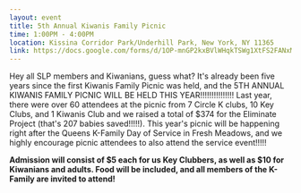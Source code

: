 ```yaml
---
layout: event
title: 5th Annual Kiwanis Family Picnic
time: 1:00PM - 4:00PM
location: Kissina Corridor Park/Underhill Park, New York, NY 11365
link: https://docs.google.com/forms/d/1OP-mnGP2kxBVlWHqkTSWg1XtFS2FANxMElOIywdSe54/viewform?c=0&w=1
---
```

Hey all SLP members and Kiwanians, guess what? It's already been five years since the first Kiwanis Family Picnic was held, and  the 5TH ANNUAL KIWANIS FAMILY PICNIC WILL BE HELD THIS YEAR!!!!!!!!!!!!!!! Last year, there were over 60 attendees at the picnic from 7 Circle K clubs, 10 Key Clubs, and 1 Kiwanis Club and we raised a total of $374 for the Eliminate Project (that's 207 babies saved!!!!!). This year's picnic will be happening right after the Queens K-Family Day of Service in Fresh Meadows, and we highly encourage picnic attendees to also attend the service event!!!!!

**Admission will consist of $5 each for us Key Clubbers, as well as $10 for Kiwanians and adults. Food will be included, and all members of the K-Family are invited to attend!**